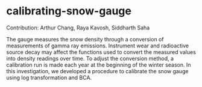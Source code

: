 # calibrating-snow-gauge
Contribution: Arthur Chang, Raya Kavosh, Siddharth Saha

The gauge measures the snow density through a conversion of measurements of gamma ray emissions. Instrument wear and radioactive source decay may affect the functions used to convert the measured values into density readings over time. To adjust the conversion method, a calibration run is made each year at the beginning of the winter season. In this investigation, we developed a procedure to calibrate the snow gauge using log transformation and BCA.
